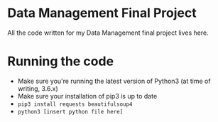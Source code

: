 # Data Management Final Project

All the code written for my Data Management final project lives here.

# Running the code

- Make sure you're running the latest version of Python3 (at time of writing, 3.6.x)
- Make sure your installation of pip3 is up to date
- `pip3 install requests beautifulsoup4`
- `python3 [insert python file here]`